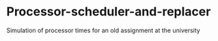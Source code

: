 # Processor-scheduler-and-replacer
Simulation of processor times for an old assignment at the university

